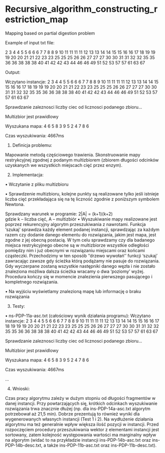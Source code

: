 # Recursive_algorithm_constructing_restriction_map
 Mapping based on partial digestion problem

Example of input txt file:

2 3 4 4 5 5 6 6 6 7 7 8 8 9 10 11 11 11 11 12 13 13 14 14 15 15 16 16 17 18 19 19 19 20 20 21 21 22 23 23 25 25 25 26 26 27 27 27 30 30 31 31 32 32 35 35 36 36 38 38 38 40 41 42 42 43 44 46 46 49 51 52 53 57 57 61 63 67

Output:

Wczytano instancje: 
2 3 4 4 5 5 6 6 6 7 7 8 8 9 10 11 11 11 11 12 13 13 14 14 15 15 16 16 17 18 19 19 19 20 20 21 21 22 23 23 25 25 25 26 26 27 27 27 30 30 31 31 32 32 35 35 36 36 38 38 38 40 41 42 42 43 44 46 46 49 51 52 53 57 57 61 63 67

Sprawdzanie zaleznosci liczby ciec od licznosci podanego zbioru...

Multizbior jest prawidlowy

Wyszukana mapa:
4 6 5 8 3 9 5 2 4 7 8 6

Czas wyszukiwania: 4667ms

1. Definicja problemu:

Mapowanie metodą częściowego trawienia. Skonstruowanie mapy restrykcyjnej zgodnej z podanym multizbiorem (zbiorem długości odcinków uzyskanych we wszystkich miejscach cięć przez enzym).

2. Implementacja:

•	Wczytanie z pliku multizbioru

•	Sprawdzenie multizbioru, kolejne punkty są realizowane tylko jeśli istnieje liczba cięć przekładająca się na tę liczność zgodnie z poniższym symbolem Newtona.
 
Sprawdzany warunek w programie: 2|A| = (k+1)(k+2)             
 gdzie k – liczba cięć, A – multizbiór
•	Wyszukiwanie mapy realizowane jest poprzez rekurencyjny algorytm przeszukiwania z nawrotami. Funkcja ‘szukaj’ sprawdza każdy element podanej instancji, sprawdzając za każdym razem czy dodanie danego elementu do rozwiązania, jakim jest mapa, jest zgodne z jej obecną postacią. W tym celu sprawdzamy czy dla badanego miejsca restrykcyjnego obecne są w multizbiorze wszystkie odległości pomiędzy nim i już obecnymi w rozwiązaniu miejscami oraz końcami cząsteczki. Przechodzimy w ten sposób ’’drzewo wywołań’’ funkcji ‘szukaj’ zawracając zawsze gdy ścieżka którą podążamy nie pasuje do rozwiązania. Gdy wyczerpane zostaną wszystkie następniki danego węzła i nie zostało znaleziona możliwa dalsza ścieżka wracamy o dwa ‘poziomy’ wyżej. Procedura kończy się w momencie znalezienia pierwszego pasującego i kompletnego rozwiązania.

•	Na wyjściu wyświetlamy znalezioną mapę lub informację o braku rozwiązania 

3.	Testy: 

•	ns-PDP-11a-asc.txt (całościowy wynik działania programu):
Wczytano instancje: 
2 3 4 4 5 5 6 6 6 7 7 8 8 9 10 11 11 11 11 12 13 13 14 14 15 15 16 16 17 18 19 19 19 20 20 21 21 22 23 23 25 25 25 26 26 27 27 27 30 30 31 31 32 32 35 35 36 36 38 38 38 40 41 42 42 43 44 46 46 49 51 52 53 57 57 61 63 67

Sprawdzanie zaleznosci liczby ciec od licznosci podanego zbioru...

Multizbior jest prawidlowy

Wyszukana mapa:
4 6 5 8 3 9 5 2 4 7 8 6

Czas wyszukiwania: 4667ms

...

4.	Wnioski:

Czas pracy algorytmu zależy w dużym stopniu od długości fragmentów w danej instancji. Przy powtarzających się, krótkich odcinkach wyszukiwanie rozwiązania trwa znacznie dłużej (np. dla ins-PDP-14a-asc.txt algorytm potrzebował aż 21,5 min). Dobrze prezentują to również wyniki dla wygenerowanych własnych instancji (Test 1 i 2). Na wydłużenie działania algorytmu ma też generalnie wpływ większa ilość pozycji w instancji. Przed rozpoczęciem procedury przeszukiwania wektor z elementami instancji jest sortowany, zatem kolejność występowania wartości ma marginalny wpływ na algorytm (widać to na przykładzie instancji ins-PDP-14b-asc.txt oraz ins-PDP-14b-desc.txt, a także ins-PDP-11b-asc.txt oraz ins-PDP-11b-desc.txt).

